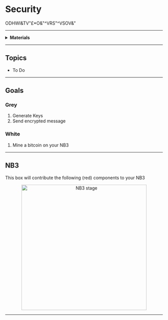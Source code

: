 # Security

ODHWI&TV"£*O&"^VRS"^VSOV&"

----

<details><summary><b>Materials</b></summary><p>

Contents|Level|Description| # |Data|Link|
:-------|:---:|:----------|:-:|:--:|:--:|
Secret Message|10|A SHA256 encrypted message (in HEX)|1|-|-

</p></details>

----

## Topics

- To Do

----

## Goals

### Grey

1. Generate Keys
2. Send encrypted message

### White

1. Mine a bitcoin on your NB3


----

## NB3

This box will contribute the following (red) components to your NB3

<p align="center">
<img src="_data/images/NB3_security.png" alt="NB3 stage" width="400" height="400">
<p>

----
